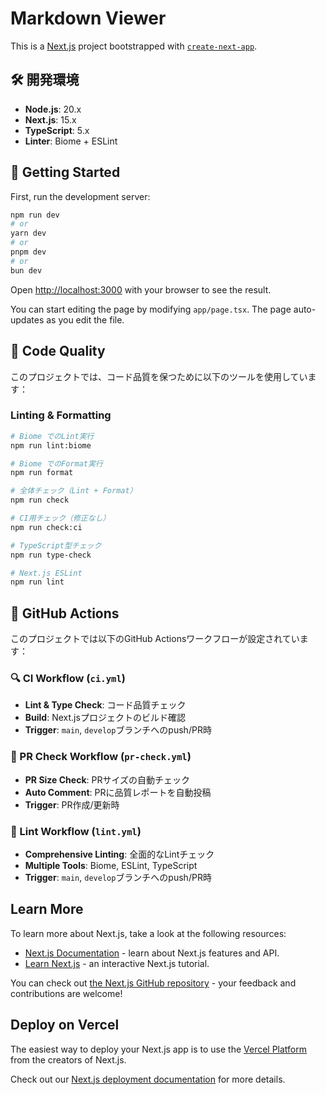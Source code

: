 # Markdown Viewer

This is a [Next.js](https://nextjs.org) project bootstrapped with [`create-next-app`](https://nextjs.org/docs/app/api-reference/cli/create-next-app).

## 🛠 開発環境

- **Node.js**: 20.x
- **Next.js**: 15.x
- **TypeScript**: 5.x
- **Linter**: Biome + ESLint

## 🚀 Getting Started

First, run the development server:

```bash
npm run dev
# or
yarn dev
# or
pnpm dev
# or
bun dev
```

Open [http://localhost:3000](http://localhost:3000) with your browser to see the result.

You can start editing the page by modifying `app/page.tsx`. The page auto-updates as you edit the file.

## 🧹 Code Quality

このプロジェクトでは、コード品質を保つために以下のツールを使用しています：

### Linting & Formatting

```bash
# Biome でのLint実行
npm run lint:biome

# Biome でのFormat実行
npm run format

# 全体チェック（Lint + Format）
npm run check

# CI用チェック（修正なし）
npm run check:ci

# TypeScript型チェック
npm run type-check

# Next.js ESLint
npm run lint
```

## 🔄 GitHub Actions

このプロジェクトでは以下のGitHub Actionsワークフローが設定されています：

### 🔍 CI Workflow (`ci.yml`)
- **Lint & Type Check**: コード品質チェック
- **Build**: Next.jsプロジェクトのビルド確認
- **Trigger**: `main`, `develop`ブランチへのpush/PR時

### 📏 PR Check Workflow (`pr-check.yml`)
- **PR Size Check**: PRサイズの自動チェック
- **Auto Comment**: PRに品質レポートを自動投稿
- **Trigger**: PR作成/更新時

### 🎯 Lint Workflow (`lint.yml`)
- **Comprehensive Linting**: 全面的なLintチェック
- **Multiple Tools**: Biome, ESLint, TypeScript
- **Trigger**: `main`, `develop`ブランチへのpush/PR時

## Learn More

To learn more about Next.js, take a look at the following resources:

- [Next.js Documentation](https://nextjs.org/docs) - learn about Next.js features and API.
- [Learn Next.js](https://nextjs.org/learn) - an interactive Next.js tutorial.

You can check out [the Next.js GitHub repository](https://github.com/vercel/next.js) - your feedback and contributions are welcome!

## Deploy on Vercel

The easiest way to deploy your Next.js app is to use the [Vercel Platform](https://vercel.com/new?utm_medium=default-template&filter=next.js&utm_source=create-next-app&utm_campaign=create-next-app-readme) from the creators of Next.js.

Check out our [Next.js deployment documentation](https://nextjs.org/docs/app/building-your-application/deploying) for more details.
